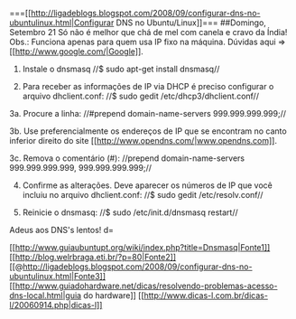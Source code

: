 ===[[http://ligadeblogs.blogspot.com/2008/09/configurar-dns-no-ubuntulinux.html|Configurar DNS no Ubuntu/Linux]]=== 
##Domingo, Setembro 21 
Só não é melhor que chá de mel com canela e cravo da Índia!
Obs.: Funciona apenas para quem usa IP fixo na máquina. Dúvidas aqui => [[http://www.google.com/|Google]].

1. Instale o dnsmasq
//$ sudo apt-get install dnsmasq//

2. Para receber as informações de IP via DHCP é preciso configurar o arquivo dhclient.conf:
//$ sudo gedit /etc/dhcp3/dhclient.conf//


3a. Procure a linha:
//#prepend domain-name-servers 999.999.999.999;//

3b. Use preferencialmente os endereços de IP que se encontram no canto inferior direito do site [[http://www.opendns.com/|www.opendns.com]].

3c. Remova o comentário (#):
//prepend domain-name-servers 999.999.999.999, 999.999.999.999;//

4. Confirme as alterações. Deve aparecer os números de IP que você incluiu no arquivo dhclient.conf:
//$ sudo gedit /etc/resolv.conf//

5. Reinicie o dnsmasq:
//$ sudo /etc/init.d/dnsmasq restart//

Adeus aos DNS's lentos! d=

[[http://www.guiaubuntupt.org/wiki/index.php?title=Dnsmasq|Fonte1]]
[[http://blog.welrbraga.eti.br/?p=80|Fonte2]]
[[@http://ligadeblogs.blogspot.com/2008/09/configurar-dns-no-ubuntulinux.html|Fonte3]]
[[http://www.guiadohardware.net/dicas/resolvendo-problemas-acesso-dns-local.html|guia do hardware]]
[[http://www.dicas-l.com.br/dicas-l/20060914.php|dicas-l]]